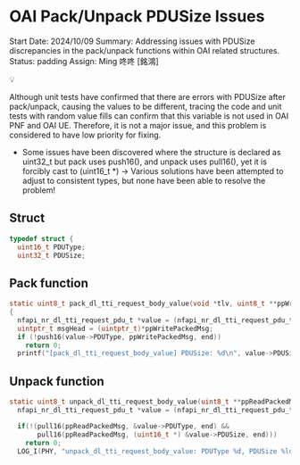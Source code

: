 # OAI Pack/Unpack PDUSize Issues

Start Date: 2024/10/09
Summary: Addressing issues with PDUSize discrepancies in the pack/unpack functions within OAI related structures.
Status: padding
Assign: Ming 咚咚 [銘鴻]

<aside>
💡

Although unit tests have confirmed that there are errors with PDUSize after pack/unpack, causing the values to be different, tracing the code and unit tests with random value fills can confirm that this variable is not used in OAI PNF and OAI UE. Therefore, it is not a major issue, and this problem is considered to have low priority for fixing.

- Some issues have been discovered where the structure is declared as uint32_t but pack uses push16(), and unpack uses pull16(), yet it is forcibly cast to (uint16_t *) → Various solutions have been attempted to adjust to consistent types, but none have been able to resolve the problem!
</aside>

## Struct

```c
typedef struct {
  uint16_t PDUType;
  uint32_t PDUSize;

```

## Pack function

```c
static uint8_t pack_dl_tti_request_body_value(void *tlv, uint8_t **ppWritePackedMsg, uint8_t *end)
{
  nfapi_nr_dl_tti_request_pdu_t *value = (nfapi_nr_dl_tti_request_pdu_t *)tlv;
  uintptr_t msgHead = (uintptr_t)*ppWritePackedMsg;
  if (!push16(value->PDUType, ppWritePackedMsg, end))
    return 0;
  printf("[pack_dl_tti_request_body_value] PDUSize: %d\n", value->PDUSize);
```

## Unpack function

```c
static uint8_t unpack_dl_tti_request_body_value(uint8_t **ppReadPackedMsg, uint8_t *end, void *msg) {
  nfapi_nr_dl_tti_request_pdu_t *value = (nfapi_nr_dl_tti_request_pdu_t *)msg;

  if(!(pull16(ppReadPackedMsg, &value->PDUType, end) &&
       pull16(ppReadPackedMsg, (uint16_t *) &value->PDUSize, end)))
    return 0;
  LOG_I(PHY, "unpack_dl_tti_request_body_value: PDUType %d, PDUSize %ld\n", value->PDUType, value->PDUSize);
```